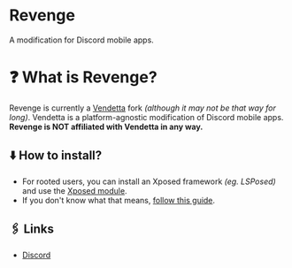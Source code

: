 # Revenge

A modification for Discord mobile apps.

# ❓ What is Revenge?

Revenge is currently a [Vendetta](<https://github.com/vendetta-mod>) fork *(although it may not be that way for long)*.
Vendetta is a platform-agnostic modification of Discord mobile apps. **Revenge is NOT affiliated with Vendetta in any way.**

## ⬇️ How to install?

- For rooted users, you can install an Xposed framework *(eg. LSPosed)* and use the [Xposed module](<https://github.com/revenge-mod/RevengeXposed>).
- If you don't know what that means, [follow this guide](<https://github.com/revenge-mod/Revenge#%EF%B8%8F-installing>).

## 🖇️ Links

- [Discord](https://discord.com/invite/ddcQf3s2Uq)

